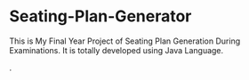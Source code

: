 # Seating-Plan-Generator

This is My Final Year Project of Seating Plan Generation During Examinations. It is totally developed using Java Language.































































































































































































.






































